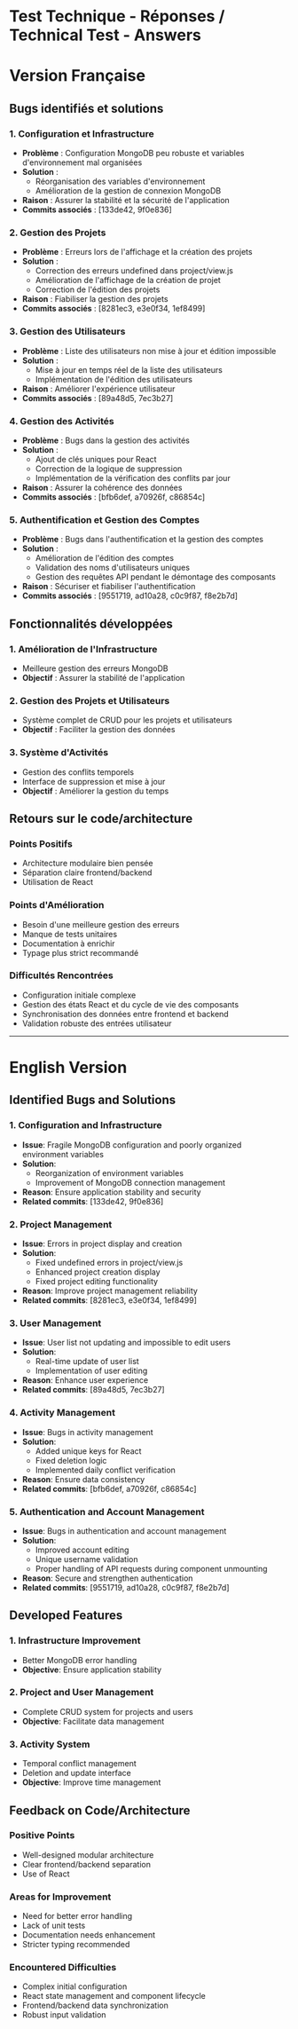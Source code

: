 # Test Technique - Réponses / Technical Test - Answers

# Version Française

## Bugs identifiés et solutions

### 1. Configuration et Infrastructure

- **Problème** : Configuration MongoDB peu robuste et variables d'environnement mal organisées
- **Solution** :
  - Réorganisation des variables d'environnement
  - Amélioration de la gestion de connexion MongoDB
- **Raison** : Assurer la stabilité et la sécurité de l'application
- **Commits associés** : [133de42, 9f0e836]

### 2. Gestion des Projets

- **Problème** : Erreurs lors de l'affichage et la création des projets
- **Solution** :
  - Correction des erreurs undefined dans project/view.js
  - Amélioration de l'affichage de la création de projet
  - Correction de l'édition des projets
- **Raison** : Fiabiliser la gestion des projets
- **Commits associés** : [8281ec3, e3e0f34, 1ef8499]

### 3. Gestion des Utilisateurs

- **Problème** : Liste des utilisateurs non mise à jour et édition impossible
- **Solution** :
  - Mise à jour en temps réel de la liste des utilisateurs
  - Implémentation de l'édition des utilisateurs
- **Raison** : Améliorer l'expérience utilisateur
- **Commits associés** : [89a48d5, 7ec3b27]

### 4. Gestion des Activités

- **Problème** : Bugs dans la gestion des activités
- **Solution** :
  - Ajout de clés uniques pour React
  - Correction de la logique de suppression
  - Implémentation de la vérification des conflits par jour
- **Raison** : Assurer la cohérence des données
- **Commits associés** : [bfb6def, a70926f, c86854c]

### 5. Authentification et Gestion des Comptes

- **Problème** : Bugs dans l'authentification et la gestion des comptes
- **Solution** :
  - Amélioration de l'édition des comptes
  - Validation des noms d'utilisateurs uniques
  - Gestion des requêtes API pendant le démontage des composants
- **Raison** : Sécuriser et fiabiliser l'authentification
- **Commits associés** : [9551719, ad10a28, c0c9f87, f8e2b7d]

## Fonctionnalités développées

### 1. Amélioration de l'Infrastructure

- Meilleure gestion des erreurs MongoDB
- **Objectif** : Assurer la stabilité de l'application

### 2. Gestion des Projets et Utilisateurs

- Système complet de CRUD pour les projets et utilisateurs
- **Objectif** : Faciliter la gestion des données

### 3. Système d'Activités

- Gestion des conflits temporels
- Interface de suppression et mise à jour
- **Objectif** : Améliorer la gestion du temps

## Retours sur le code/architecture

### Points Positifs

- Architecture modulaire bien pensée
- Séparation claire frontend/backend
- Utilisation de React

### Points d'Amélioration

- Besoin d'une meilleure gestion des erreurs
- Manque de tests unitaires
- Documentation à enrichir
- Typage plus strict recommandé

### Difficultés Rencontrées

- Configuration initiale complexe
- Gestion des états React et du cycle de vie des composants
- Synchronisation des données entre frontend et backend
- Validation robuste des entrées utilisateur

---

# English Version

## Identified Bugs and Solutions

### 1. Configuration and Infrastructure

- **Issue**: Fragile MongoDB configuration and poorly organized environment variables
- **Solution**:
  - Reorganization of environment variables
  - Improvement of MongoDB connection management
- **Reason**: Ensure application stability and security
- **Related commits**: [133de42, 9f0e836]

### 2. Project Management

- **Issue**: Errors in project display and creation
- **Solution**:
  - Fixed undefined errors in project/view.js
  - Enhanced project creation display
  - Fixed project editing functionality
- **Reason**: Improve project management reliability
- **Related commits**: [8281ec3, e3e0f34, 1ef8499]

### 3. User Management

- **Issue**: User list not updating and impossible to edit users
- **Solution**:
  - Real-time update of user list
  - Implementation of user editing
- **Reason**: Enhance user experience
- **Related commits**: [89a48d5, 7ec3b27]

### 4. Activity Management

- **Issue**: Bugs in activity management
- **Solution**:
  - Added unique keys for React
  - Fixed deletion logic
  - Implemented daily conflict verification
- **Reason**: Ensure data consistency
- **Related commits**: [bfb6def, a70926f, c86854c]

### 5. Authentication and Account Management

- **Issue**: Bugs in authentication and account management
- **Solution**:
  - Improved account editing
  - Unique username validation
  - Proper handling of API requests during component unmounting
- **Reason**: Secure and strengthen authentication
- **Related commits**: [9551719, ad10a28, c0c9f87, f8e2b7d]

## Developed Features

### 1. Infrastructure Improvement

- Better MongoDB error handling
- **Objective**: Ensure application stability

### 2. Project and User Management

- Complete CRUD system for projects and users
- **Objective**: Facilitate data management

### 3. Activity System

- Temporal conflict management
- Deletion and update interface
- **Objective**: Improve time management

## Feedback on Code/Architecture

### Positive Points

- Well-designed modular architecture
- Clear frontend/backend separation
- Use of React

### Areas for Improvement

- Need for better error handling
- Lack of unit tests
- Documentation needs enhancement
- Stricter typing recommended

### Encountered Difficulties

- Complex initial configuration
- React state management and component lifecycle
- Frontend/backend data synchronization
- Robust input validation
